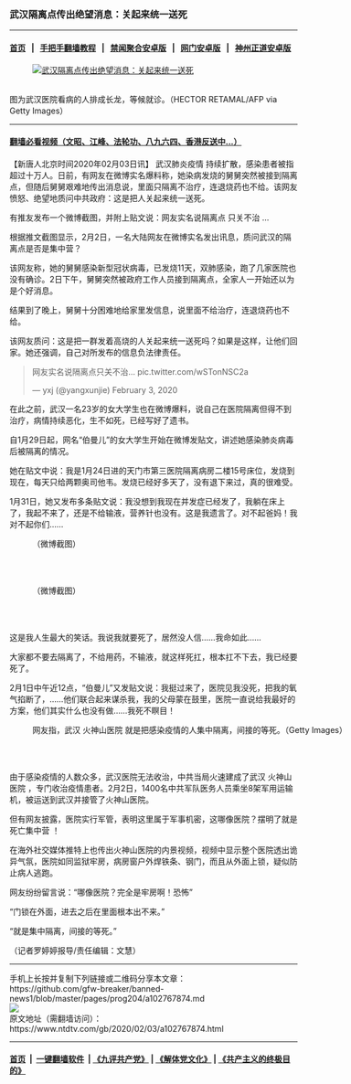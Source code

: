 ### 武汉隔离点传出绝望消息：关起来统一送死
------------------------

#### [首页](https://github.com/gfw-breaker/banned-news1/blob/master/README.md) &nbsp;&nbsp;|&nbsp;&nbsp; [手把手翻墙教程](https://github.com/gfw-breaker/guides/wiki) &nbsp;&nbsp;|&nbsp;&nbsp; [禁闻聚合安卓版](https://github.com/gfw-breaker/bn-android) &nbsp;&nbsp;|&nbsp;&nbsp; [网门安卓版](https://github.com/oGate2/oGate) &nbsp;&nbsp;|&nbsp;&nbsp; [神州正道安卓版](https://github.com/SzzdOgate/update) 



<div><div class="featured_image">
 <a href="https://i.ntdtv.com/assets/uploads/2020/01/GettyImages-1196116340-1.jpg" target="_blank">
  <figure>
   <img alt="武汉隔离点传出绝望消息：关起来统一送死" src="https://i.ntdtv.com/assets/uploads/2020/01/GettyImages-1196116340-1-800x450.jpg"/>
  </figure><br/>
 </a>
 <span class="caption">
  图为武汉医院看病的人排成长龙，等候就诊。（HECTOR RETAMAL/AFP via Getty Images）
 </span>
</div>
</div><hr/>

#### [翻墙必看视频（文昭、江峰、法轮功、八九六四、香港反送中...）](https://github.com/gfw-breaker/banned-news1/blob/master/pages/link3.md)

<div><div class="post_content" itemprop="articleBody">
 <p>
  【新唐人北京时间2020年02月03日讯】
  <ok href="https://www.ntdtv.com/gb/442749.htm">
   武汉肺炎疫情
  </ok>
  持续扩散，感染患者被指超过十万人。日前，有网友在微博实名爆料称，她染病发烧的舅舅突然被接到隔离点，但随后舅舅艰难地传出消息说，里面只隔离不治疗，连退烧药也不给。该网友愤怒、绝望地质问中共政府：这是把人关起来统一送死。
 </p>
 <p>
  有推友发布一个微博截图，并附上贴文说：网友实名说隔离点
  <ok href="https://www.ntdtv.com/gb/只关不治.htm">
   只关不治
  </ok>
  …
 </p>
 <p>
  根据推文截图显示，2月2日，一名大陆网友在微博实名发出讯息，质问武汉的隔离点是否是集中营？
 </p>
 <p>
  该网友称，她的舅舅感染新型冠状病毒，已发烧11天，双肺感染，跑了几家医院也没有确诊。2日下午，舅舅突然被政府工作人员接到隔离点，全家人一开始还以为是个好消息。
 </p>
 <p>
  结果到了晚上，舅舅十分困难地给家里发信息，说里面不给治疗，连退烧药也不给。
 </p>
 <p>
  该网友质问：这是把一群发着高烧的人关起来统一送死吗？如果是这样，让他们回家。她还强调，自己对所发布的信息负法律责任。
 </p>
 <blockquote class="twitter-tweet">
  <p dir="ltr" lang="zh">
   网友实名说隔离点只关不治…
   <ok href="https://t.co/wSTonNSC2a">
    pic.twitter.com/wSTonNSC2a
   </ok>
  </p>
  <p>
   — yxj (@yangxunjie)
   <ok href="https://twitter.com/yangxunjie/status/1224191430135934978?ref_src=twsrc%5Etfw">
    February 3, 2020
   </ok>
  </p>
 </blockquote>
 <p>
  <script async="" charset="utf-8" src="https://platform.twitter.com/widgets.js">
  </script>
 </p>
 <p>
 </p>
 <p>
  在此之前，武汉一名23岁的女大学生也在微博爆料，说自己在医院隔离但得不到治疗，病情持续恶化，生不如死，已经写好了遗书。
 </p>
 <p>
  自1月29日起，网名“伯曼儿”的女大学生开始在微博发贴文，讲述她感染肺炎病毒后被隔离的情况。
 </p>
 <p>
  她在贴文中说：我是1月24日进的天门市第三医院隔离病房二楼15号床位，发烧到现在，每天只给两颗奥司他韦。发烧已经好多天了，没有退下来过，真的很难受。
 </p>
 <p>
  1月31日，她又发布多条贴文说：我没想到我现在并发症已经发了，我躺在床上了，我起不来了，还是不给输液，营养针也没有。这是我遗言了。对不起爸妈！我对不起你们……
 </p>
 <figure class="wp-caption alignnone" id="attachment_102767881" style="width: 576px">
  <img alt="" class="size-full wp-image-102767881" src="https://i.ntdtv.com/assets/uploads/2020/02/1-6.jpeg">
   <br/><figcaption class="wp-caption-text">
    （微博截图）
   </figcaption><br/>
  </img>
 </figure><br/>
 <figure class="wp-caption alignnone" id="attachment_102767882" style="width: 600px">
  <img alt="" class="size-medium wp-image-102767882" src="https://i.ntdtv.com/assets/uploads/2020/02/4-600x1299-1-600x1299.jpeg">
   <br/><figcaption class="wp-caption-text">
    （微博截图）
   </figcaption><br/>
  </img>
 </figure><br/>
 <p>
  这是我人生最大的笑话。我说我就要死了，居然没人信……我命如此……
 </p>
 <p>
  大家都不要去隔离了，不给用药，不输液，就这样死扛，根本扛不下去，我已经要死了。
 </p>
 <p>
  2月1日中午近12点，“伯曼儿”又发贴文说：我挺过来了，医院见我没死，把我的氧气掐断了，……他们联合起来谋杀我，我的父母蒙在鼓里，医院一直说给我最好的方案，他们其实什么也没有做……我死不瞑目！
 </p>
 <figure class="wp-caption alignnone" id="attachment_102767879" style="width: 600px">
  <img alt="" class="size-medium wp-image-102767879" src="https://i.ntdtv.com/assets/uploads/2020/02/GettyImages-1198112778-1-600x338.jpg"/>
  <br/><figcaption class="wp-caption-text">
   网友指，武汉
   <ok href="https://www.ntdtv.com/gb/火神山医院.htm">
    火神山医院
   </ok>
   就是把感染疫情的人集中隔离，间接的等死。（Getty Images）
  </figcaption><br/>
 </figure><br/>
 <p>
  由于感染疫情的人数众多，武汉医院无法收治，中共当局火速建成了武汉
  <ok href="https://www.ntdtv.com/gb/火神山医院.htm">
   火神山医院
  </ok>
  ，专门收治疫情患者。2月2日，1400名中共军队医务人员乘坐8架军用运输机，被运送到武汉并接管了火神山医院。
 </p>
 <p>
  但有网友披露，医院实行军管，表明这里属于军事机密，这哪像医院？摆明了就是
  <ok href="https://www.ntdtv.com/gb/死亡集中营.htm">
   死亡集中营
  </ok>
  ！
 </p>
 <p>
  在海外社交媒体推特上也传出火神山医院的内景视频，视频中显示整个医院透出诡异气氛，医院如同监狱牢房，病房窗户外焊铁条、钢门，而且从外面上锁，疑似防止病人逃跑。
 </p>
 <p>
  网友纷纷留言说：“哪像医院？完全是牢房啊！恐怖”
 </p>
 <p>
  “门锁在外面，进去之后在里面根本出不来。”
 </p>
 <p>
  “就是集中隔离，间接的等死。”
 </p>
 <p>
  （记者罗婷婷报导/责任编辑：文慧）
 </p>
 <div class="single_ad">
 </div>
</div>
</div>
<hr/>
手机上长按并复制下列链接或二维码分享本文章：<br/>
https://github.com/gfw-breaker/banned-news1/blob/master/pages/prog204/a102767874.md <br/>
<a href='https://github.com/gfw-breaker/banned-news1/blob/master/pages/prog204/a102767874.md'><img src='https://github.com/gfw-breaker/banned-news1/blob/master/pages/prog204/a102767874.md.png'/></a> <br/>
原文地址（需翻墙访问）：https://www.ntdtv.com/gb/2020/02/03/a102767874.html


------------------------
#### [首页](https://github.com/gfw-breaker/banned-news1/blob/master/README.md) &nbsp;|&nbsp; [一键翻墙软件](https://github.com/gfw-breaker/nogfw/blob/master/README.md) &nbsp;| [《九评共产党》](https://github.com/gfw-breaker/9ping.md/blob/master/README.md#九评之一评共产党是什么) | [《解体党文化》](https://github.com/gfw-breaker/jtdwh.md/blob/master/README.md) | [《共产主义的终极目的》](https://github.com/gfw-breaker/gczydzjmd.md/blob/master/README.md)


<img src='http://gfw-breaker.win/banned-news/pages/prog204/a102767874.md' width='0px' height='0px'/>